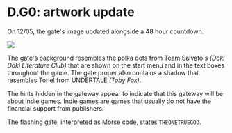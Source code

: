 # D.G0: artwork update

On 12/05, the gate's image updated alongside a 48 hour countdown.

![](../../.gitbook/assets/gate2icon_closed_w900lt9QxCOtIyEBRx8sKwtZ6ZJ9TQNsxo5hEkrD.gif)

The gate's background resembles the polka dots from Team Salvato's _(Doki Doki Literature Club)_ that are shown on the start menu and in the text boxes throughout the game.
The gate proper also contains a shadow that resembles Toriel from UNDERTALE _(Toby Fox)_.

The hints hidden in the gateway appear to indicate that this gateway will be about indie games.
Indie games are games that usually do not have the financial support from publishers.

The flashing gate, interpreted as Morse code, states `THEONETRUEGOD`.

